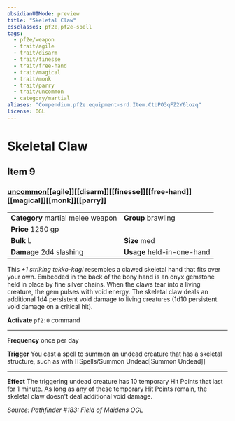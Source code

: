 ```yaml
---
obsidianUIMode: preview
title: "Skeletal Claw"
cssclasses: pf2e,pf2e-spell
tags:
  - pf2e/weapon
  - trait/agile
  - trait/disarm
  - trait/finesse
  - trait/free-hand
  - trait/magical
  - trait/monk
  - trait/parry
  - trait/uncommon
  - category/martial
aliases: "Compendium.pf2e.equipment-srd.Item.CtUPO3qFZ2Y6lozq"
license: OGL
---
```

# Skeletal Claw
## Item 9
### [uncommon](uncommon "Uncommon Rarity Trait")[[agile]][[disarm]][[finesse]][[free-hand]][[magical]][[monk]][[parry]]

|  |  |
| -- | -- |
| **Category** martial melee weapon | **Group** brawling |
| **Price** 1250 gp |  |
| **Bulk** L | **Size** med |
| **Damage** 2d4 slashing  | **Usage** held-in-one-hand |



This _+1 striking tekko-kagi_ resembles a clawed skeletal hand that fits over your own. Embedded in the back of the bony hand is an onyx gemstone held in place by fine silver chains. When the claws tear into a living creature, the gem pulses with void energy. The skeletal claw deals an additional 1d4 persistent void damage to living creatures (1d10 persistent void damage on a critical hit).

**Activate** `pf2:0` command

* * *

**Frequency** once per day

**Trigger** You cast a spell to summon an undead creature that has a skeletal structure, such as with [[Spells/Summon Undead|Summon Undead]]

* * *

**Effect** The triggering undead creature has 10 temporary Hit Points that last for 1 minute. As long as any of these temporary Hit Points remain, the skeletal claw doesn't deal additional void damage.

*Source: Pathfinder #183: Field of Maidens*
*OGL*